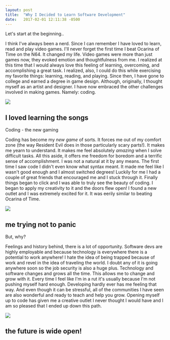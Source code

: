 ```yaml
---
layout: post
title:  "Why I Decided to Learn Software Development"
date:   2017-02-01 12:11:38 -0500
---
```




Let's start at the beginning..

I think I've always been a nerd. Since I can remember I have loved to learn, read and play video games.  I'll never forget the first time I beat Ocarina of Time on the N64. It changed my life. Video games were more than just games now, they evoked emotion and thoughtfulness from me. I realized at this time that I would always love this feeling of learning, overcoming, and accomplishing a great task. I realized, also, I could do this while exercising my favorite things: learning, reading, and playing. Since then, I have gone to college and earned a degree in game design. Although, originally, I thought myself as an artist and designer. I have now embraced the other challenges involved in making games. Namely: coding. 

![](http://17rg073sukbm1lmjk9jrehb643.wpengine.netdna-cdn.com/wp-content/uploads/2014/04/sheik2.jpg)

## I loved learning the songs

Coding - the new gaming

Coding has become my *new game* of sorts. It forces me out of my comfort zone (the way Resident Evil does in those particularly scary parts!). It makes me yearn to understand. It makes me feel absolutely *amazing* when I solve difficult tasks. All this aside, it offers me freedom for boredom and a terrific sense of accomplishment. I was not a natural at it by any means. The first time I saw code I didn't even know what syntax meant. It made me feel like I wasn't good enough and I almost switched degrees! Luckily for me I had a couple of great friends that encouraged me and I stuck through it. Finally things began to click and I was able to truly see the beauty of coding. I began to apply my creativity to it and the doors flew open! I found a new outlet and I was extremely excited for it. It was eerily similar to beating Ocarina of Time. 

![](http://i.imgur.com/KspV3Ao.jpg)

## me trying not to panic

But, why?

Feelings and history behind, there is a lot of opportunity. Software devs are highly employable and because technology is everywhere there is a potential to work anywhere! I hate the idea of being trapped because of work and revel in the idea of traveling the world. I doubt any of it is going anywhere soon so the job security is also a huge plus. Technology and software changes and grows all the time. This allows me to change and grow with it. Every time I feel like I'm in a rut it's usually because I'm not pushing myself hard enough. Developing hardly ever has me feeling that way. And even though it can be stressful, all of the communities I have seen are also wonderful and ready to teach and help you grow. Opening myself up to code has given me a creative outlet I never thought I would have and I am so pleased that I ended up down this path.

![](http://i.imgur.com/0un1clT.jpg)

## the future is wide open!
